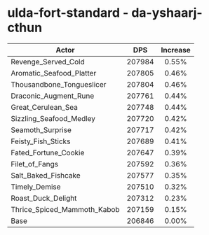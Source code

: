 # ulda-fort-standard - da-yshaarj-cthun
| Actor | DPS | Increase |
|---|:---:|:---:|
|Revenge_Served_Cold|207984|0.55%|
|Aromatic_Seafood_Platter|207805|0.46%|
|Thousandbone_Tongueslicer|207804|0.46%|
|Draconic_Augment_Rune|207761|0.44%|
|Great_Cerulean_Sea|207748|0.44%|
|Sizzling_Seafood_Medley|207720|0.42%|
|Seamoth_Surprise|207717|0.42%|
|Feisty_Fish_Sticks|207689|0.41%|
|Fated_Fortune_Cookie|207647|0.39%|
|Filet_of_Fangs|207592|0.36%|
|Salt_Baked_Fishcake|207577|0.35%|
|Timely_Demise|207510|0.32%|
|Roast_Duck_Delight|207312|0.23%|
|Thrice_Spiced_Mammoth_Kabob|207159|0.15%|
|Base|206846|0.00%|
